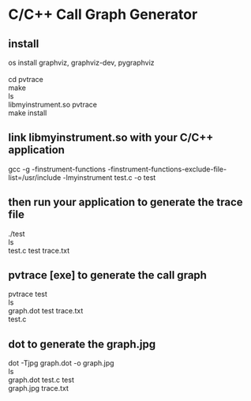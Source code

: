 C/C++ Call Graph Generator
==================

## install
os install graphviz, graphviz-dev, pygraphviz<br /><br />
cd pvtrace<br />
make<br />
ls<br />
libmyinstrument.so  pvtrace<br />
make install

## link libmyinstrument.so with your C/C++ application
gcc -g -finstrument-functions -finstrument-functions-exclude-file-list=/usr/include -lmyinstrument test.c -o test
## then run your application to generate the trace file
./test<br />
ls<br />
test.c           test           trace.txt<br />
## pvtrace [exe] to generate the call graph
pvtrace test<br />
ls<br />
graph.dot        test           trace.txt<br />
test.c<br />
## dot to generate the graph.jpg
dot -Tjpg graph.dot -o graph.jpg<br />
ls<br />
graph.dot        test.c		   test<br />
graph.jpg        trace.txt<br />